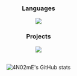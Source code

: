 <div align=center>
    
<div id="development languages">
    <h3>Languages</h3>
    <img src="https://img.shields.io/badge/Python-3776AB?style=flat-square&logo=Python&logoColor=white"/>
</div>
    
<div id="projects">
    <h3>Projects</h3>
    <a href="https://github.com/4N02mE">
        <img src="https://img.shields.io/badge/Discord_bot-5865F2?style=flat-square&logo=Discord&logoColor=white"/>
    </a>
</div>
    
<br>
    
![4N02mE's GitHub stats](https://github-readme-stats.vercel.app/api?username=4N02mE&hide=issues&count_private=true&show_icons=true&theme=slateorange&locale=kr)
</div>

<!--
**4N02mE/4N02mE** is a ✨ _special_ ✨ repository because its `README.md` (this file) appears on your GitHub profile.

Here are some ideas to get you started:

- 🔭 I’m currently working on ...
- 🌱 I’m currently learning ...
- 👯 I’m looking to collaborate on ...
- 🤔 I’m looking for help with ...
- 💬 Ask me about ...
- 📫 How to reach me: ...
- 😄 Pronouns: ...
- ⚡ Fun fact: ...
-->
